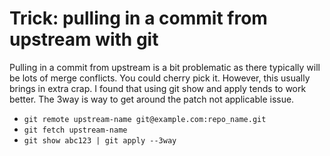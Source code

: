 # Trick: pulling in a commit from upstream with git

Pulling in a commit from upstream is a bit problematic as there typically will be lots of merge conflicts. You could cherry pick it. However, this usually brings in extra crap. I found that using git show and apply tends to work better. The 3way is way to get around the patch not applicable issue.

- `git remote upstream-name git@example.com:repo_name.git`
- `git fetch upstream-name`
- `git show abc123 | git apply --3way`

